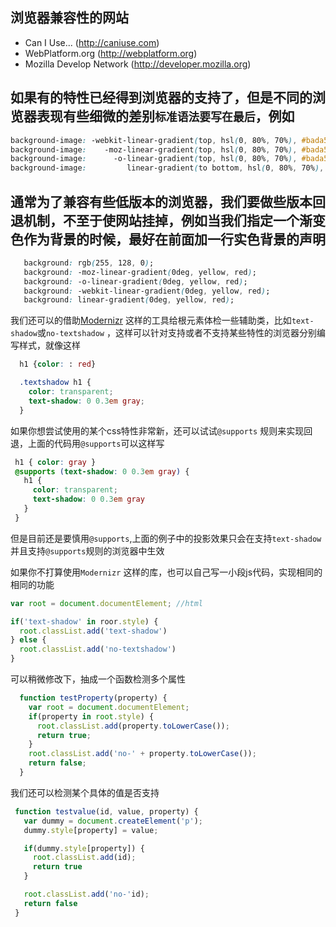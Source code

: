 ## 浏览器兼容性的网站

* Can I Use... (http://caniuse.com)
* WebPlatform.org (http://webplatform.org)
* Mozilla Develop Network (http://developer.mozilla.org)

## 如果有的特性已经得到浏览器的支持了，但是不同的浏览器表现有些细微的差别`标准语法要写在最后`，例如


```css
background-image: -webkit-linear-gradient(top, hsl(0, 80%, 70%), #bada55); /* For Chrome 25 and Safari 6, iOS 6.1, Android 4.3 */
background-image:    -moz-linear-gradient(top, hsl(0, 80%, 70%), #bada55); /* For Firefox (3.6 to 15) */
background-image:      -o-linear-gradient(top, hsl(0, 80%, 70%), #bada55); /* For old Opera (11.1 to 12.0) */
background-image:         linear-gradient(to bottom, hsl(0, 80%, 70%), #bada55); /* Standard syntax; must be last */
```

## 通常为了兼容有些低版本的浏览器，我们要做些版本回退机制，不至于使网站挂掉，例如当我们指定一个渐变色作为背景的时候，最好在前面加一行实色背景的声明

```css
   background: rgb(255, 128, 0);
   background: -moz-linear-gradient(0deg, yellow, red);
   background: -o-linear-gradient(0deg, yellow, red);
   background: -webkit-linear-gradient(0deg, yellow, red);
   background: linear-gradient(0deg, yellow, red);
```

我们还可以的借助[Modernizr](http://modernizr.com/) 这样的工具给根元素体检一些辅助类，比如`text-shadow`或`no-textshadow` ，这样可以针对支持或者不支持某些特性的浏览器分别编写样式，就像这样

```css
  h1 {color: : red}

  .textshadow h1 {
    color: transparent;
    text-shadow: 0 0.3em gray;
  }
```
如果你想尝试使用的某个css特性非常新，还可以试试`@supports` 规则来实现回退，上面的代码用`@supports`可以这样写
```css
 h1 { color: gray }
 @supports (text-shadow: 0 0.3em gray) {
   h1 {
     color: transparent;
     text-shadow: 0 0.3em gray
   }
 }
```

但是目前还是要慎用`@supports`,上面的例子中的投影效果只会在支持`text-shadow`并且支持`@supports`规则的浏览器中生效

如果你不打算使用`Modernizr` 这样的库，也可以自己写一小段js代码，实现相同的相同的功能

```javascript
var root = document.documentElement; //html

if('text-shadow' in roor.style) {
  root.classList.add('text-shadow')
} else {
  root.classList.add('no-textshadow')
}
```
可以稍微修改下，抽成一个函数检测多个属性

```javascript
  function testProperty(property) {
    var root = document.documentElement;
    if(property in root.style) {
      root.classList.add(property.toLowerCase());
      return true;
    }
    root.classList.add('no-' + property.toLowerCase());
    return false;
  }
```
我们还可以检测某个具体的值是否支持

```javascript
 function testvalue(id, value, property) {
   var dummy = document.createElement('p');
   dummy.style[property] = value;

   if(dummy.style[property]) {
     root.classList.add(id);
     return true
   }

   root.classList.add('no-'id);
   return false
 }
```
